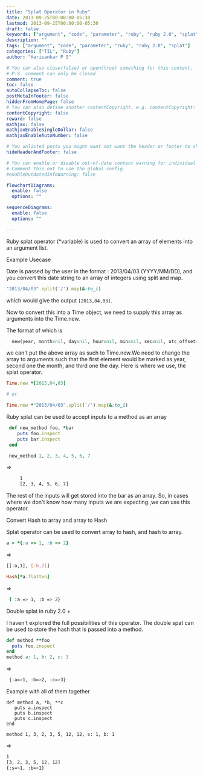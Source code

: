 ```yaml
---
title: "Splat Operator in Ruby"
date: 2013-09-25T00:00:00-05:30
lastmod: 2013-09-25T00:00:00-05:30
draft: false
keywords: ["argument", "code", "parameter", "ruby", "ruby 2.0", "splat"]
description: ""
tags: ["argument", "code", "parameter", "ruby", "ruby 2.0", "splat"]
categories: ["TIL", "Ruby"]
author: "Harisankar P S"

# You can also close(false) or open(true) something for this content.
# P.S. comment can only be closed
comment: true
toc: false
autoCollapseToc: false
postMetaInFooter: false
hiddenFromHomePage: false
# You can also define another contentCopyright. e.g. contentCopyright: "This is another copyright."
contentCopyright: false
reward: false
mathjax: false
mathjaxEnableSingleDollar: false
mathjaxEnableAutoNumber: false

# You unlisted posts you might want not want the header or footer to show
hideHeaderAndFooter: false

# You can enable or disable out-of-date content warning for individual post.
# Comment this out to use the global config.
#enableOutdatedInfoWarning: false

flowchartDiagrams:
  enable: false
  options: ""

sequenceDiagrams:
  enable: false
  options: ""

---
```


Ruby splat operator (*variable) is used to convert an array of elements into an argument list.

<!--more-->

Example Usecase

Date is passed by the user in the format : 2013/04/03   (YYYY/MM/DD), and you convert this date string to an array of integers using split and map.

```rb
"2013/04/03".split('/').map(&:to_i)
```
which would give the output `[2013,04,03]`.

Now to convert this into a Time object, we need to supply this array as arguments into the Time.new.

The format of which is
```rb
  new(year, month=nil, day=nil, hour=nil, min=nil, sec=nil, utc_offset=nil)
```
we can't put the above array as such to Time.new.We need to change the array to arguments such that the first element would be marked as year, second one the month, and  third one the day. Here is where we use, the splat operator.

```rb
Time.new *[2013,04,03]

# or

Time.new *"2013/04/03".split('/').map(&:to_i)
```

Ruby splat can be used to accept inputs to a method as an array
```rb
 def new_method foo, *bar
    puts foo.inspect
    puts bar.inspect
 end

 new_method 1, 2, 3, 4, 5, 6, 7
```
=>
```sh
     1
     [2, 3, 4, 5, 6, 7]
```

The rest of the inputs will get stored into the bar as an array. So, in cases where we don't know how many inputs we are expecting ,we can use this operator.

Convert Hash to array and array to Hash

Splat operator can be used to convert array to hash, and hash to array.
```rb
a = *{:a => 1, :b => 2}
```
=>
```sh
[[:a,1], [:b,2]]

```

```rb
Hash[*a.flatten]
```
 =>
```sh
 { :a => 1, :b => 2}
```



Double splat in ruby 2.0 +

I haven't explored the full possibilities of this operator. The double spat can be used to store the hash that is passed into a method.

```rb
def method **foo
  puts foo.inspect
end
method a: 1, b: 2, c: 3
```
=>
```sh
 {:a=>1, :b=>2, :c=>3}
```


Example with all of them together
```fb
def method a, *b, **c
   puts a.inspect
   puts b.inspect
   puts c.inspect
end

method 1, 3, 2, 3, 5, 12, 12, s: 1, b: 1
```
=>
```sh
1
[3, 2, 3, 5, 12, 12]
{:s=>1, :b=>1}
```
